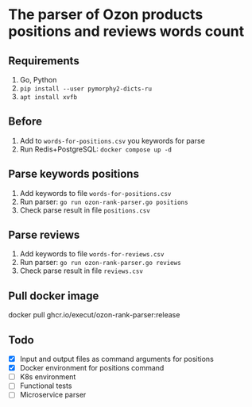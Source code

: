 # The parser of Ozon products positions and reviews words count

## Requirements

1. Go, Python
2. `pip install --user pymorphy2-dicts-ru`
3. `apt install xvfb`

## Before
1. Add to `words-for-positions.csv` you keywords for parse
2. Run Redis+PostgreSQL: `docker compose up -d`

## Parse keywords positions
1. Add keywords to file `words-for-positions.csv`
2. Run parser: `go run ozon-rank-parser.go positions`
3. Check parse result in file `positions.csv`

## Parse reviews
1. Add keywords to file `words-for-reviews.csv`
2. Run parser: `go run ozon-rank-parser.go reviews`
3. Check parse result in file `reviews.csv`

## Pull docker image
docker pull ghcr.io/execut/ozon-rank-parser:release

## Todo
- [x] Input and output files as command arguments for positions
- [x] Docker environment for positions command
- [ ] K8s environment
- [ ] Functional tests
- [ ] Microservice parser
